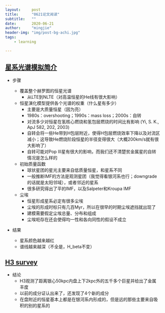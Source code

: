 ```yaml
---
layout:     post
title:      "0621论文阅读"
subtitle:   ""
date:       2020-06-21
author:     "mingjie"
header-img: "img/post-bg-achi.jpg"
tags:
    - learning

---
```


## [星系光谱模拟简介](https://arxiv.org/ftp/astro-ph/papers/0411/0411345.pdf)

- 步骤
  - 覆盖整个赫罗图的恒星光谱 
    - 从LTE到NLTE（对高温恒星的He线有很大影响）
  - 恒星演化模型提供各个光谱的权重（什么星有多少）
    - 主要是大质量恒星（因为亮）
    - 1980s：overshooting；1990s：mass loss；2000s：自转
    - 对流多少对恒星在氢核心燃烧和氢包层燃烧的时间比有影响 (Yi, S. K., ApJ 582, 202, 2003)
    - 自转会将一些He带到H包层附近，使得H包层燃烧效率下降以及对流区减小；这导致He燃烧阶段恒星的半径变得很大（大概200km/s就有很大影响了）
    - 自转可能对Pop III星有很大的影响，而我们还不清楚贫金属星的自转情况是怎么样的
  - 初始质量函数
    - 球状星团的星光主要来自低质量恒星，和星系不同
    - 一般推断IMF的方法是观测星团（我觉得看银河系也行；downgrade的话就是太阳邻域），或者邻近的星系
    - 很多研究得出了平的IMF，以及Salpeter和Kroupa IMF
  - 尘埃
    - 恒星形成星系必定有很多尘埃
    - 尘埃的形成时标只有几百Myr，所以在很早的时期尘埃遮挡就出现了
    - 建模需要假定尘埃总量、分布和组成
    - 尘埃呃存在还会使得均一性和各向同性的假设不成立

- 结果
  - 星系颜色越来越红
  - 谱线越来越深（不全是，H_beta不变）

## [H3 survey](http://adsabs.harvard.edu/abs/2020arXiv200608625N)

- 结论
  - H3观测了距离银心50kpc内盘上下2kpc外的五千多个巨星并给出了金属丰度
  - 以前的成分证认出来了，还发现了4个新的成分
  - 在盘附近的恒星基本上都是在银河系内形成的，但是远的那些主要来自吸积的别的星系的